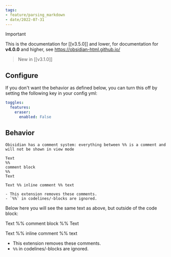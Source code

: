 ```yaml
---
tags:
- feature/parsing_markdown
- date/2022-07-31
---
```

>[!important]
> This is the documentation for [[v3.5.0]] and lower, for documentation for **v4.0.0** and higher, see https://obsidian-html.github.io/

> New in [[v3.1.0]]

## Configure
If you don't want the behavior as defined below, you can turn this off by setting the following key in your config yml:

``` yaml
toggles:
  features:
    eraser:
      enabled: False
```

## Behavior
```
Obisidian has a comment system: everything between %% is a comment and will not be shown in view mode

Text
%%
comment block
%%
Text

Text %% inline comment %% text

- This extension removes these comments.
- `%%` in codelines/-blocks are ignored.
```

Below here you will see the same text as above, but outside of the code block:


Text
%%
comment block
%%
Text

Text %% inline comment %% text

- This extension removes these comments.
- `%%` in codelines/-blocks are ignored.